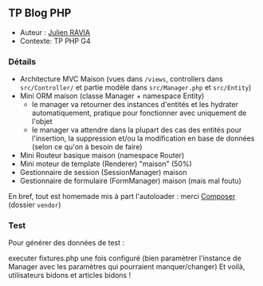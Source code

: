 ## TP Blog PHP

- Auteur : [Julien RAVIA](https://julienravia.fr)
- Contexte: TP PHP G4

### Détails

- Architecture MVC Maison (vues dans `/views`, controllers dans `src/Controller/` et partie modèle dans `src/Manager.php` et `src/Entity`)
- Mini ORM maison (classe Manager + namespace Entity)
    - le manager va retourner des instances d'entités et les hydrater automatiquement, pratique pour fonctionner avec uniquement de l'objet
    - le manager va attendre dans la plupart des cas des entités pour l'insertion, la suppression et/ou la modification en base de données (selon ce qu'on à besoin de faire)
- Mini Routeur basique maison (namespace Router)
- Mini moteur de template (Renderer) "maison" (50%) 
- Gestionnaire de session (SessionManager) maison
- Gestionnaire de formulaire (FormManager) maison (mais mal foutu) 

En bref, tout est homemade mis à part l'autoloader : merci [Composer](https://getcomposer.org) (dossier `vendor`)

### Test

Pour générer des données de test :

executer fixtures.php une fois configuré (bien paramètrer l'instance de Manager avec les paramètres qui pourraient manquer/changer)
Et voilà, utilisateurs bidons et articles bidons !